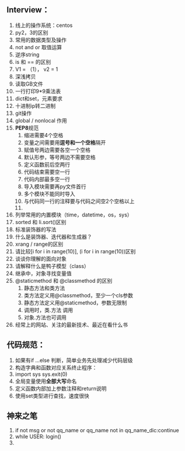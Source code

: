 ## Interview：

1. 线上的操作系统：centos
2. py2，3的区别
3. 常用的数据类型及操作
4. not and or 取值运算
5. 逆序string
6. is 和 == 的区别
7. V1 = （1）， v2 = 1
8. 深浅拷贝
9. 读取GB文件
10. 一行打印9*9乘法表
11. dict和set，元素要求
12. 十进制ip转二进制
13. git操作
14. global / nonlocal 作用
15. **PEP8**规范
    1. 缩进需要4个空格
    2. 变量之间需要用**逗号和一个空格**隔开
    3. 赋值号两边需要各空一个空格
    4. 默认形参，等号两边不需要空格
    5. 定义函数前后空两行
    6. 代码结束需要空一行
    7. 代码内部最多空一行
    8. 导入模块需要再py文件首行
    9. 多个模块不能同时导入
    10. 与代码同一行的注释要与代码之间空2个空格以上
    11. 
16. 列举常用的内置模块（time，datetime，os，sys）
17. sorted 和 li.sort()区别
18. 标准装饰器的写法
19. 什么是装饰器、迭代器和生成器？
20. xrang / range的区别
21. 请比较[i for i in range(10)], (i for i in range(10))区别
22. 谈谈你理解的面向对象
23. 请解释什么是鸭子模型（class）
24. 继承中，对象寻找变量值
25. @staticmethod 和 @classmethod 的区别
    1. 静态方法和类方法
    2. 类方法定义用@classmethod，至少一个cls参数
    3. 静态方法定义用@staticmethod，参数无限制
    4. 调用时，类.方法 调用
    5. 对象.方法也可调用
26. 经常上的网站、关注的最新技术、最近在看什么书







## 代码规范：

1. 如果有if …else 判断，简单业务先处理减少代码层级
2. 构造字典和函数对应关系终止程序：
3. import sys      sys.exit(0)
5. 全局变量使用**全部大写**命名
6. 定义函数内部加上参数注释和return说明
6. 使用set类型进行查找，速度很快



## 神来之笔

1. if not msg or not qq_name or qq_name not in qq_name_dic:continue
2. while USER: login()
3. 


